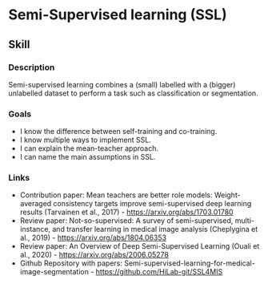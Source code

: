 # Semi-Supervised learning (SSL)

## Skill

### Description
Semi-supervised learning combines a (small) labelled with a (bigger) unlabelled dataset to perform a task such as classification or segmentation.

### Goals
* I know the difference between self-training and co-training.
* I know multiple ways to implement SSL.
* I can explain the mean-teacher approach.
* I can name the main assumptions in SSL.

### Links
* Contribution paper: Mean teachers are better role models: Weight-averaged consistency targets improve semi-supervised deep learning results (Tarvainen et al., 2017) - https://arxiv.org/abs/1703.01780
* Review paper: Not-so-supervised: A survey of semi-supervised, multi-instance, and transfer learning in medical image analysis (Cheplygina et al., 2019) - https://arxiv.org/abs/1804.06353
* Review paper: An Overview of Deep Semi-Supervised Learning (Ouali et al., 2020) - https://arxiv.org/abs/2006.05278
* Github Repository with papers: Semi-supervised-learning-for-medical-image-segmentation - https://github.com/HiLab-git/SSL4MIS

